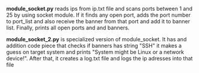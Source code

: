 **module_socket.py** reads ips from ip.txt file and scans ports between 1 and 25 by using socket module. If it finds any open port, adds the port number to port_list and also receive the banner from that port and add it to banner list. Finally, prints all open ports and and banners.

**module_socket_2.py** is specialized version of module_socket. It has and addition code piece that checks if banners has string "SSH" it makes a guess on target system and prints "System might be Linux or a network device!". After that, it creates a log.txt file and logs the ip adresses into that file
